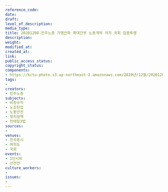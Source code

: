 ```yaml
---
reference_code: 
date: 
draft: 
level_of_description: 
media_type: 
title: 20201208-민주노총 가맹산하 확대간부 노동개악 저지 국회 집중투쟁
description: 
weight: 
modified_at: 
created_at: 
link: 
public_access_status: 
copyright_status: 
components:
- https://kctu-photo.s3.ap-northeast-2.amazonaws.com/2020년/12월/20201208-민주노총+가맹산하+확대간부+노동개악+저지+국회+집중투쟁/_PIG3930.JPG
tags:
- 
creators:
- 민주노총
subjects:
- 비정규직
- 노조탄압
- 노동안전
- 정치정책
- 전태일3법
sources:
- 
venues:
- 전국동시
- 여의도
- 국회
events:
- 1인시위
- 선전전
culture_workers:
- 
issues:
- 
---
```

